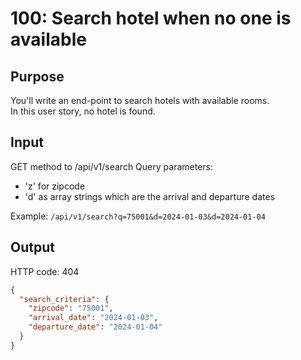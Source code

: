 # 100: Search hotel when no one is available

## Purpose

You'll write an end-point to search hotels with available rooms.\
In this user story, no hotel is found.

## Input
GET method to /api/v1/search
Query parameters:
- 'z' for zipcode
- 'd' as array strings which are the arrival and departure dates

Example: `/api/v1/search?q=75001&d=2024-01-03&d=2024-01-04`

## Output

HTTP code: 404

```json
{
  "search_criteria": {
    "zipcode": "75001",
    "arrival_date": "2024-01-03",
    "departure_date": "2024-01-04"
  }
}
```